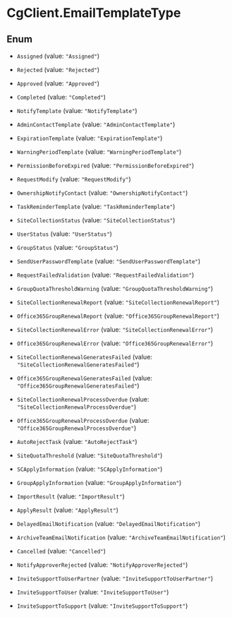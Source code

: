 # CgClient.EmailTemplateType

## Enum


* `Assigned` (value: `"Assigned"`)

* `Rejected` (value: `"Rejected"`)

* `Approved` (value: `"Approved"`)

* `Completed` (value: `"Completed"`)

* `NotifyTemplate` (value: `"NotifyTemplate"`)

* `AdminContactTemplate` (value: `"AdminContactTemplate"`)

* `ExpirationTemplate` (value: `"ExpirationTemplate"`)

* `WarningPeriodTemplate` (value: `"WarningPeriodTemplate"`)

* `PermissionBeforeExpired` (value: `"PermissionBeforeExpired"`)

* `RequestModify` (value: `"RequestModify"`)

* `OwnershipNotifyContact` (value: `"OwnershipNotifyContact"`)

* `TaskReminderTemplate` (value: `"TaskReminderTemplate"`)

* `SiteCollectionStatus` (value: `"SiteCollectionStatus"`)

* `UserStatus` (value: `"UserStatus"`)

* `GroupStatus` (value: `"GroupStatus"`)

* `SendUserPasswordTemplate` (value: `"SendUserPasswordTemplate"`)

* `RequestFailedValidation` (value: `"RequestFailedValidation"`)

* `GroupQuotaThresholdWarning` (value: `"GroupQuotaThresholdWarning"`)

* `SiteCollectionRenewalReport` (value: `"SiteCollectionRenewalReport"`)

* `Office365GroupRenewalReport` (value: `"Office365GroupRenewalReport"`)

* `SiteCollectionRenewalError` (value: `"SiteCollectionRenewalError"`)

* `Office365GroupRenewalError` (value: `"Office365GroupRenewalError"`)

* `SiteCollectionRenewalGeneratesFailed` (value: `"SiteCollectionRenewalGeneratesFailed"`)

* `Office365GroupRenewalGeneratesFailed` (value: `"Office365GroupRenewalGeneratesFailed"`)

* `SiteCollectionRenewalProcessOverdue` (value: `"SiteCollectionRenewalProcessOverdue"`)

* `Office365GroupRenewalProcessOverdue` (value: `"Office365GroupRenewalProcessOverdue"`)

* `AutoRejectTask` (value: `"AutoRejectTask"`)

* `SiteQuotaThreshold` (value: `"SiteQuotaThreshold"`)

* `SCApplyInformation` (value: `"SCApplyInformation"`)

* `GroupApplyInformation` (value: `"GroupApplyInformation"`)

* `ImportResult` (value: `"ImportResult"`)

* `ApplyResult` (value: `"ApplyResult"`)

* `DelayedEmailNotification` (value: `"DelayedEmailNotification"`)

* `ArchiveTeamEmailNotification` (value: `"ArchiveTeamEmailNotification"`)

* `Cancelled` (value: `"Cancelled"`)

* `NotifyApproverRejected` (value: `"NotifyApproverRejected"`)

* `InviteSupportToUserPartner` (value: `"InviteSupportToUserPartner"`)

* `InviteSupportToUser` (value: `"InviteSupportToUser"`)

* `InviteSupportToSupport` (value: `"InviteSupportToSupport"`)



